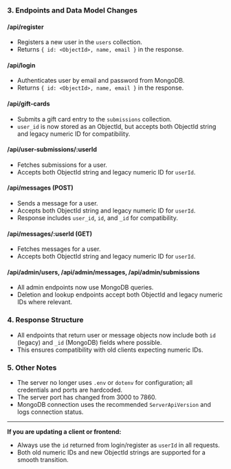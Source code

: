 ### 3. Endpoints and Data Model Changes

#### /api/register
- Registers a new user in the `users` collection.
- Returns `{ id: <ObjectId>, name, email }` in the response.

#### /api/login
- Authenticates user by email and password from MongoDB.
- Returns `{ id: <ObjectId>, name, email }` in the response.

#### /api/gift-cards
- Submits a gift card entry to the `submissions` collection.
- `user_id` is now stored as an ObjectId, but accepts both ObjectId string and legacy numeric ID for compatibility.

#### /api/user-submissions/:userId
- Fetches submissions for a user.
- Accepts both ObjectId string and legacy numeric ID for `userId`.

#### /api/messages (POST)
- Sends a message for a user.
- Accepts both ObjectId string and legacy numeric ID for `userId`.
- Response includes `user_id`, `id`, and `_id` for compatibility.

#### /api/messages/:userId (GET)
- Fetches messages for a user.
- Accepts both ObjectId string and legacy numeric ID for `userId`.

#### /api/admin/users, /api/admin/messages, /api/admin/submissions
- All admin endpoints now use MongoDB queries.
- Deletion and lookup endpoints accept both ObjectId and legacy numeric IDs where relevant.

### 4. Response Structure
- All endpoints that return user or message objects now include both `id` (legacy) and `_id` (MongoDB) fields where possible.
- This ensures compatibility with old clients expecting numeric IDs.

### 5. Other Notes
- The server no longer uses `.env` or `dotenv` for configuration; all credentials and ports are hardcoded.
- The server port has changed from 3000 to 7860.
- MongoDB connection uses the recommended `ServerApiVersion` and logs connection status.

---

**If you are updating a client or frontend:**
- Always use the `id` returned from login/register as `userId` in all requests.
- Both old numeric IDs and new ObjectId strings are supported for a smooth transition. 